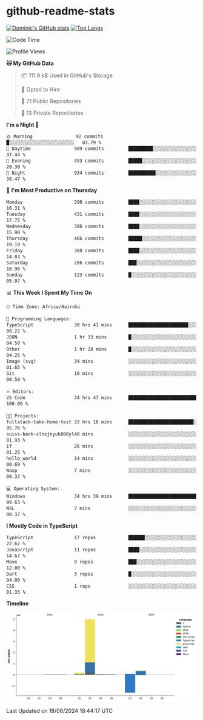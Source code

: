 # github-readme-stats
[![Dominic's GitHub stats](https://github-readme-stats.vercel.app/api?username=Domengo&show_icons=true)](https://github.com/anuraghazra/github-readme-stats)
[![Top Langs](https://github-readme-stats.vercel.app/api/top-langs/?username=Domengo&show_icons=true)](https://github.com/Domengo/github-readme-stats)

<!--START_SECTION:waka-->
![Code Time](http://img.shields.io/badge/Code%20Time-742%20hrs%2047%20mins-blue)

![Profile Views](http://img.shields.io/badge/Profile%20Views-1-blue)

**🐱 My GitHub Data** 

> 📦 111.9 kB Used in GitHub's Storage 
 > 
> 💼 Opted to Hire
 > 
> 📜 71 Public Repositories 
 > 
> 🔑 13 Private Repositories 
 > 
**I'm a Night 🦉** 

```text
🌞 Morning                92 commits          █░░░░░░░░░░░░░░░░░░░░░░░░   03.79 % 
🌆 Daytime                909 commits         █████████░░░░░░░░░░░░░░░░   37.44 % 
🌃 Evening                493 commits         █████░░░░░░░░░░░░░░░░░░░░   20.30 % 
🌙 Night                  934 commits         ██████████░░░░░░░░░░░░░░░   38.47 % 
```
📅 **I'm Most Productive on Thursday** 

```text
Monday                   396 commits         ████░░░░░░░░░░░░░░░░░░░░░   16.31 % 
Tuesday                  431 commits         ████░░░░░░░░░░░░░░░░░░░░░   17.75 % 
Wednesday                386 commits         ████░░░░░░░░░░░░░░░░░░░░░   15.90 % 
Thursday                 466 commits         █████░░░░░░░░░░░░░░░░░░░░   19.19 % 
Friday                   360 commits         ████░░░░░░░░░░░░░░░░░░░░░   14.83 % 
Saturday                 266 commits         ███░░░░░░░░░░░░░░░░░░░░░░   10.96 % 
Sunday                   123 commits         █░░░░░░░░░░░░░░░░░░░░░░░░   05.07 % 
```


📊 **This Week I Spent My Time On** 

```text
🕑︎ Time Zone: Africa/Nairobi

💬 Programming Languages: 
TypeScript               30 hrs 41 mins      ██████████████████████░░░   88.22 % 
JSON                     1 hr 33 mins        █░░░░░░░░░░░░░░░░░░░░░░░░   04.50 % 
Other                    1 hr 28 mins        █░░░░░░░░░░░░░░░░░░░░░░░░   04.25 % 
Image (svg)              34 mins             ░░░░░░░░░░░░░░░░░░░░░░░░░   01.65 % 
Git                      10 mins             ░░░░░░░░░░░░░░░░░░░░░░░░░   00.50 % 

🔥 Editors: 
VS Code                  34 hrs 47 mins      █████████████████████████   100.00 % 

🐱‍💻 Projects: 
fullstack-take-home-test 33 hrs 18 mins      ████████████████████████░   95.76 % 
suiss-bank-clnxjnyuk000yl40 mins             ░░░░░░░░░░░░░░░░░░░░░░░░░   01.93 % 
if                       26 mins             ░░░░░░░░░░░░░░░░░░░░░░░░░   01.25 % 
hello_world              14 mins             ░░░░░░░░░░░░░░░░░░░░░░░░░   00.69 % 
Wasp                     7 mins              ░░░░░░░░░░░░░░░░░░░░░░░░░   00.37 % 

💻 Operating System: 
Windows                  34 hrs 39 mins      █████████████████████████   99.63 % 
WSL                      7 mins              ░░░░░░░░░░░░░░░░░░░░░░░░░   00.37 % 
```

**I Mostly Code in TypeScript** 

```text
TypeScript               17 repos            ██████░░░░░░░░░░░░░░░░░░░   22.67 % 
JavaScript               11 repos            ████░░░░░░░░░░░░░░░░░░░░░   14.67 % 
Move                     9 repos             ███░░░░░░░░░░░░░░░░░░░░░░   12.00 % 
Dart                     3 repos             █░░░░░░░░░░░░░░░░░░░░░░░░   04.00 % 
CSS                      1 repo              ░░░░░░░░░░░░░░░░░░░░░░░░░   01.33 % 
```



**Timeline**

![Lines of Code chart](https://raw.githubusercontent.com/Domengo/Domengo/main/assets/bar_graph.png)


 Last Updated on 18/06/2024 18:44:17 UTC
<!--END_SECTION:waka-->


